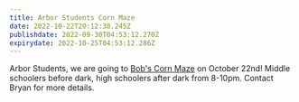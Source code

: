 ```yaml
---
title: Arbor Students Corn Maze
date: 2022-10-22T20:12:38.245Z
publishdate: 2022-09-30T04:53:12.270Z
expirydate: 2022-10-25T04:53:12.286Z
---
```

Arbor Students, we are going to [Bob's Corn Maze](https://www.bobscorn.com/) on October 22nd! Middle schoolers before dark, high schoolers after dark from 8-10pm. Contact Bryan for more details. 